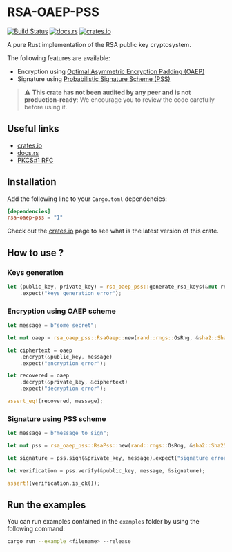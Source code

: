 # RSA-OAEP-PSS

[![Build Status](https://drone.rnzaou.me/api/badges/Hakhenaton/rsa-oaep-pss/status.svg)](https://drone.rnzaou.me/Hakhenaton/rsa-oaep-pss)
[![docs.rs](https://img.shields.io/docsrs/rsa-oaep-pss)](https://docs.rs/rsa-oaep-pss)
[![crates.io](https://img.shields.io/crates/v/rsa-oaep-pss)](https://crates.io/crates/rsa_oaep_pss)

A pure Rust implementation of the RSA public key cryptosystem. 

The following features are available:

- Encryption using [Optimal Asymmetric Encryption Padding (OAEP)](https://fr.wikipedia.org/wiki/Optimal_Asymmetric_Encryption_Padding)
- Signature using [Probabilistic Signature Scheme (PSS)](https://en.wikipedia.org/wiki/Probabilistic_signature_scheme)

> :warning: **This crate has not been audited by any peer and is not production-ready**: We encourage you to review the code carefully before using it.

## Useful links

- [crates.io](https://crates.io/crates/rsa_oaep_pss)
- [docs.rs](https://docs.rs/rsa-oaep-pss)
- [PKCS#1 RFC](https://www.rfc-editor.org/rfc/pdfrfc/rfc8017.txt.pdf)

## Installation

Add the following line to your `Cargo.toml` dependencies:

```toml
[dependencies]
rsa-oaep-pss = "1"
```

Check out the [crates.io](https://crates.io/crates/rsa_oaep_pss) page to see what is the latest version of this crate.

## How to use ?

### Keys generation

```rust
let (public_key, private_key) = rsa_oaep_pss::generate_rsa_keys(&mut rng, 2048)
    .expect("keys generation error");
```

### Encryption using OAEP scheme

```rust
let message = b"some secret";

let mut oaep = rsa_oaep_pss::RsaOaep::new(rand::rngs::OsRng, &sha2::Sha256::new());

let ciphertext = oaep
    .encrypt(&public_key, message)
    .expect("encryption error");

let recovered = oaep
    .decrypt(&private_key, &ciphertext)
    .expect("decryption error");

assert_eq!(recovered, message);
```

### Signature using PSS scheme

```rust
let message = b"message to sign";

let mut pss = rsa_oaep_pss::RsaPss::new(rand::rngs::OsRng, &sha2::Sha256::new());

let signature = pss.sign(&private_key, message).expect("signature error");

let verification = pss.verify(&public_key, message, &signature);

assert!(verification.is_ok());
```

## Run the examples

You can run examples contained in the `examples` folder by using the following command:

```sh
cargo run --example <filename> --release 
```